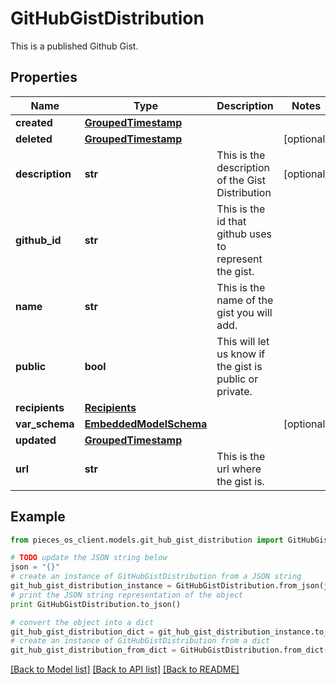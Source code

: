 # GitHubGistDistribution

This is a published Github Gist.

## Properties
Name | Type | Description | Notes
------------ | ------------- | ------------- | -------------
**created** | [**GroupedTimestamp**](GroupedTimestamp.md) |  | 
**deleted** | [**GroupedTimestamp**](GroupedTimestamp.md) |  | [optional] 
**description** | **str** | This is the description of the Gist Distribution | [optional] 
**github_id** | **str** | This is the id that github uses to represent the gist. | 
**name** | **str** | This is the name of the gist you will add. | 
**public** | **bool** | This will let us know if the gist is public or private. | 
**recipients** | [**Recipients**](Recipients.md) |  | 
**var_schema** | [**EmbeddedModelSchema**](EmbeddedModelSchema.md) |  | [optional] 
**updated** | [**GroupedTimestamp**](GroupedTimestamp.md) |  | 
**url** | **str** | This is the url where the gist is. | 

## Example

```python
from pieces_os_client.models.git_hub_gist_distribution import GitHubGistDistribution

# TODO update the JSON string below
json = "{}"
# create an instance of GitHubGistDistribution from a JSON string
git_hub_gist_distribution_instance = GitHubGistDistribution.from_json(json)
# print the JSON string representation of the object
print GitHubGistDistribution.to_json()

# convert the object into a dict
git_hub_gist_distribution_dict = git_hub_gist_distribution_instance.to_dict()
# create an instance of GitHubGistDistribution from a dict
git_hub_gist_distribution_from_dict = GitHubGistDistribution.from_dict(git_hub_gist_distribution_dict)
```
[[Back to Model list]](../README.md#documentation-for-models) [[Back to API list]](../README.md#documentation-for-api-endpoints) [[Back to README]](../README.md)



